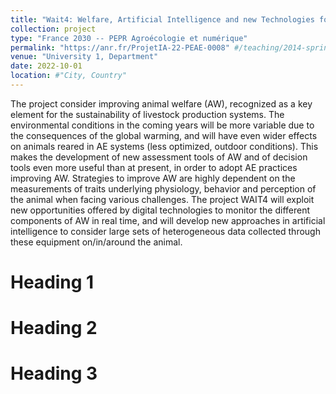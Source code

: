 ```yaml
---
title: "Wait4: Welfare, Artificial Intelligence and new Technologies for Tracking key indicator Traits in animals facing challenges of the agroecological Transition"
collection: project
type: "France 2030 -- PEPR Agroécologie et numérique"
permalink: "https://anr.fr/ProjetIA-22-PEAE-0008" #/teaching/2014-spring-teaching-1
venue: "University 1, Department"
date: 2022-10-01
location: #"City, Country"
---
```


The project consider improving animal welfare (AW), recognized as a key element for the sustainability of livestock production systems. The environmental conditions in the coming years will be more variable due to the consequences of the global warming, and will have even wider effects on animals reared in AE systems (less optimized, outdoor conditions). This makes the development of new assessment tools of AW and of decision tools even more useful than at present, in order to adopt AE practices improving AW. Strategies to improve AW are highly dependent on the measurements of traits underlying physiology, behavior and perception of the animal when facing various challenges. The project WAIT4 will exploit new opportunities offered by digital technologies to monitor the different components of AW in real time, and will develop new approaches in artificial intelligence to consider large sets of heterogeneous data collected through these equipment on/in/around the animal. 

Heading 1
======

Heading 2
======

Heading 3
======
